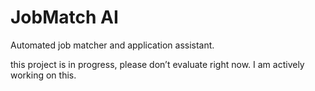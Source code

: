 # JobMatch AI

Automated job matcher and application assistant.

this project is in progress, please don’t evaluate right now. I am actively working on this.
